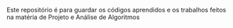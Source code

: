 Este repositório é para guardar os códigos aprendidos e os trabalhos feitos na matéria de Projeto e Análise de Algoritmos
